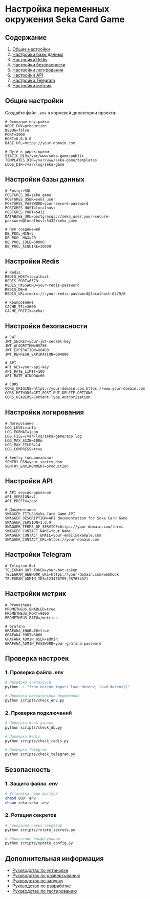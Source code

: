 # Настройка переменных окружения Seka Card Game

## Содержание
1. [Общие настройки](#общие-настройки)
2. [Настройки базы данных](#настройки-базы-данных)
3. [Настройки Redis](#настройки-redis)
4. [Настройки безопасности](#настройки-безопасности)
5. [Настройки логирования](#настройки-логирования)
6. [Настройки API](#настройки-api)
7. [Настройки Telegram](#настройки-telegram)
8. [Настройки метрик](#настройки-метрик)

## Общие настройки

Создайте файл `.env` в корневой директории проекта:

```env
# Основные настройки
NODE_ENV=production
DEBUG=false
PORT=3000
HOST=0.0.0.0
BASE_URL=https://your-domain.com

# Пути к директориям
STATIC_DIR=/var/www/seka-game/public
TEMPLATES_DIR=/var/www/seka-game/templates
LOGS_DIR=/var/log/seka-game
```

## Настройки базы данных

```env
# PostgreSQL
POSTGRES_DB=seka_game
POSTGRES_USER=seka_user
POSTGRES_PASSWORD=your-secure-password
POSTGRES_HOST=localhost
POSTGRES_PORT=5432
DATABASE_URL=postgresql://seka_user:your-secure-password@localhost:5432/seka_game

# Пул соединений
DB_POOL_MIN=5
DB_POOL_MAX=20
DB_POOL_IDLE=30000
DB_POOL_ACQUIRE=30000
```

## Настройки Redis

```env
# Redis
REDIS_HOST=localhost
REDIS_PORT=6379
REDIS_PASSWORD=your-redis-password
REDIS_DB=0
REDIS_URL=redis://:your-redis-password@localhost:6379/0

# Кэширование
CACHE_TTL=3600
CACHE_PREFIX=seka:
```

## Настройки безопасности

```env
# JWT
JWT_SECRET=your-jwt-secret-key
JWT_ALGORITHM=HS256
JWT_EXPIRATION=86400
JWT_REFRESH_EXPIRATION=604800

# API
API_KEY=your-api-key
API_RATE_LIMIT=100
API_RATE_WINDOW=60

# CORS
CORS_ORIGINS=https://your-domain.com,https://www.your-domain.com
CORS_METHODS=GET,POST,PUT,DELETE,OPTIONS
CORS_HEADERS=Content-Type,Authorization
```

## Настройки логирования

```env
# Логирование
LOG_LEVEL=info
LOG_FORMAT=json
LOG_FILE=/var/log/seka-game/app.log
LOG_MAX_SIZE=100m
LOG_MAX_FILES=14
LOG_COMPRESS=true

# Sentry (опционально)
SENTRY_DSN=your-sentry-dsn
SENTRY_ENVIRONMENT=production
```

## Настройки API

```env
# API версионирование
API_VERSION=v1
API_PREFIX=/api

# Документация
SWAGGER_TITLE=Seka Card Game API
SWAGGER_DESCRIPTION=API documentation for Seka Card Game
SWAGGER_VERSION=1.0.0
SWAGGER_TERMS_OF_SERVICE=https://your-domain.com/terms
SWAGGER_CONTACT_NAME=Your Name
SWAGGER_CONTACT_EMAIL=your-email@example.com
SWAGGER_CONTACT_URL=https://your-domain.com
```

## Настройки Telegram

```env
# Telegram Bot
TELEGRAM_BOT_TOKEN=your-bot-token
TELEGRAM_WEBHOOK_URL=https://your-domain.com/webhook
TELEGRAM_ADMIN_IDS=123456789,987654321
```

## Настройки метрик

```env
# Prometheus
PROMETHEUS_ENABLED=true
PROMETHEUS_PORT=9090
PROMETHEUS_PATH=/metrics

# Grafana
GRAFANA_ENABLED=true
GRAFANA_PORT=3000
GRAFANA_ADMIN_USER=admin
GRAFANA_ADMIN_PASSWORD=your-grafana-password
```

## Проверка настроек

### 1. Проверка файла .env
```bash
# Проверка синтаксиса
python -c "from dotenv import load_dotenv; load_dotenv()"

# Проверка обязательных переменных
python scripts/check_env.py
```

### 2. Проверка подключений
```bash
# Проверка базы данных
python scripts/check_db.py

# Проверка Redis
python scripts/check_redis.py

# Проверка Telegram
python scripts/check_telegram.py
```

## Безопасность

### 1. Защита файла .env
```bash
# Установка прав доступа
chmod 600 .env
chown seka:seka .env
```

### 2. Ротация секретов
```bash
# Генерация новых секретов
python scripts/rotate_secrets.py

# Обновление конфигурации
python scripts/update_config.py
```

## Дополнительная информация

- [Руководство по установке](INSTALLATION.md)
- [Руководство по развертыванию](DEPLOYMENT.md)
- [Руководство по запуску](LAUNCH.md)
- [Руководство по разработке](DEVELOPMENT.md)
- [Руководство по тестированию](TESTING.md) 